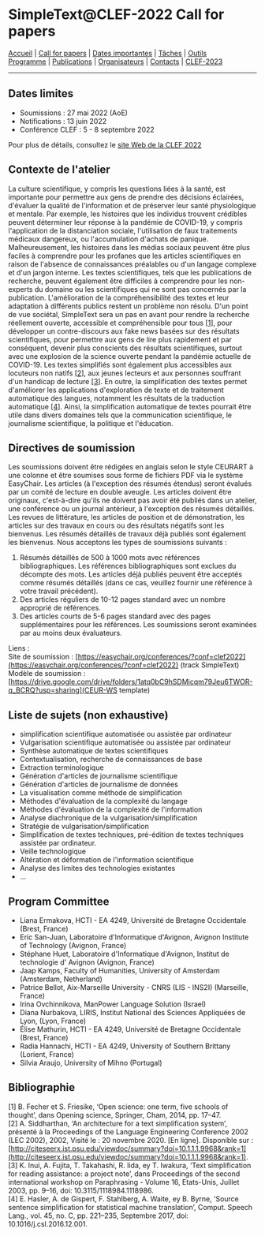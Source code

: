 # SimpleText@CLEF-2022 Call for papers

[Accueil](./) | [Call for papers](./CFP) | [Dates importantes](./dates) | [Tâches](./tasks)  | [Outils](./tools)  
[Programme](./program) | [Publications](./publications) | [Organisateurs](./organisers) | [Contacts](./contact) | [CLEF-2023](https://simpletext-project.com/2023/clef)

---

## Dates limites

* Soumissions : 27 mai 2022 (AoE)  
* Notifications : 13 juin 2022  
* Conférence CLEF : 5 - 8 septembre 2022  

Pour plus de détails, consultez le [site Web de la CLEF 2022](https://clef2022.clef-initiative.eu/index.php)

## Contexte de l'atelier
La culture scientifique, y compris les questions liées à la santé, est importante pour permettre aux gens de prendre des décisions éclairées, d'évaluer la qualité de l'information et de préserver leur santé physiologique et mentale. Par exemple, les histoires que les individus trouvent crédibles peuvent déterminer leur réponse à la pandémie de COVID-19, y compris l'application de la distanciation sociale, l'utilisation de faux traitements médicaux dangereux, ou l'accumulation d'achats de panique. Malheureusement, les histoires dans les médias sociaux peuvent être plus faciles à comprendre pour les profanes que les articles scientifiques en raison de l'absence de connaissances préalables ou d'un langage complexe et d'un jargon interne. Les textes scientifiques, tels que les publications de recherche, peuvent également être difficiles à comprendre pour les non-experts du domaine ou les scientifiques qui ne sont pas concernés par la publication. L'amélioration de la compréhensibilité des textes et leur adaptation à différents publics restent un problème non résolu. D'un point de vue sociétal, SimpleText sera un pas en avant pour rendre la recherche réellement ouverte, accessible et compréhensible pour tous [[1]](#bibliographie), pour développer un contre-discours aux fake news basées sur des résultats scientifiques, pour permettre aux gens de lire plus rapidement et par conséquent, devenir plus conscients des résultats scientifiques, surtout avec une explosion de la science ouverte pendant la pandémie actuelle de COVID-19. Les textes simplifiés sont également plus accessibles aux locuteurs non natifs [[2]](#bibliographie), aux jeunes lecteurs et aux personnes souffrant d'un handicap de lecture [[3]](#bibliographie). En outre, la simplification des textes permet d'améliorer les applications d'exploration de texte et de traitement automatique des langues, notamment les résultats de la traduction automatique [[4]](#bibliographie). Ainsi, la simplification automatique de textes pourrait être utile dans divers domaines tels que la communication scientifique, le journalisme scientifique, la politique et l'éducation.

## Directives de soumission
Les soumissions doivent être rédigées en anglais selon le style CEURART à une colonne et être soumises sous forme de fichiers PDF via le système EasyChair. Les articles (à l'exception des résumés étendus) seront évalués par un comité de lecture en double aveugle. Les articles doivent être originaux, c'est-à-dire qu'ils ne doivent pas avoir été publiés dans un atelier, une conférence ou un journal antérieur, à l'exception des résumés détaillés. Les revues de littérature, les articles de position et de démonstration, les articles sur des travaux en cours ou des résultats négatifs sont les bienvenus. Les résumés détaillés de travaux déjà publiés sont également les bienvenus. Nous acceptons les types de soumissions suivants :  

1. Résumés détaillés de 500 à 1000 mots avec références bibliographiques. Les références bibliographiques sont exclues du décompte des mots. Les articles déjà publiés peuvent être acceptés comme résumés détaillés (dans ce cas, veuillez fournir une référence à votre travail précédent).
2. Des articles réguliers de 10-12 pages standard avec un nombre approprié de références.
3. Des articles courts de 5-6 pages standard avec des pages supplémentaires pour les références.
Les soumissions seront examinées par au moins deux évaluateurs.

Liens :  
Site de soumission : [https://easychair.org/conferences/?conf=clef2022](https://easychair.org/conferences/?conf=clef2022) (track SimpleText)
Modèle de soumission : [https://drive.google.com/drive/folders/1atq0bC9hSDMicqm79Jeu6TWOR-q_BCRQ?usp=sharing](CEUR-WS template)

## Liste de sujets (non exhaustive)
* simplification scientifique automatisée ou assistée par ordinateur
* Vulgarisation scientifique automatisée ou assistée par ordinateur
* Synthèse automatique de textes scientifiques
* Contextualisation, recherche de connaissances de base
* Extraction terminologique
* Génération d'articles de journalisme scientifique
* Génération d'articles de journalisme de données
* La visualisation comme méthode de simplification
* Méthodes d'évaluation de la complexité du langage
* Méthodes d'évaluation de la complexité de l'information
* Analyse diachronique de la vulgarisation/simplification
* Stratégie de vulgarisation/simplification
* Simplification de textes techniques, pré-édition de textes techniques assistée par ordinateur.
* Veille technologique
* Altération et déformation de l'information scientifique
* Analyse des limites des technologies existantes
* ...

## Program Committee
* Liana Ermakova, HCTI - EA 4249, Université de Bretagne Occidentale (Brest, France)
* Eric San-Juan, Laboratoire d'Informatique d'Avignon, Avignon Institute of Technology (Avignon, France)
* Stéphane Huet, Laboratoire d'Informatique d'Avignon, Institut de technologie d' Avignon (Avignon, France)
* Jaap Kamps, Faculty of Humanities, University of Amsterdam (Amsterdam, Netherland)
* Patrice Bellot, Aix-Marseille University - CNRS (LIS - INS2I) (Marseille, France)
* Irina Ovchinnikova, ManPower Language Solution (Israel)
* Diana Nurbakova, LIRIS, Institut National des Sciences Appliquées de Lyon, (Lyon, France)
* Élise Mathurin, HCTI - EA 4249, Université de Bretagne Occidentale (Brest, France)
* Radia Hannachi, HCTI - EA 4249, University of Southern Brittany (Lorient, France)
* Silvia Araujo, University of Mihno (Portugal)

## Bibliographie
[1] B. Fecher et S. Friesike, ‘Open science: one term, five schools of thought’, dans Opening science, Springer, Cham, 2014, pp. 17–47.  
[2] A. Siddharthan, ‘An architecture for a text simplification system’, présenté à la Proceedings of the Language Engineering Conference 2002 (LEC 2002), 2002, Visité le : 20 novembre 2020. [En ligne]. Disponible sur : [http://citeseerx.ist.psu.edu/viewdoc/summary?doi=10.1.1.1.9968&rank=1](http://citeseerx.ist.psu.edu/viewdoc/summary?doi=10.1.1.1.9968&rank=1).  
[3] K. Inui, A. Fujita, T. Takahashi, R. Iida, ey T. Iwakura, ‘Text simplification for reading assistance: a project note’, dans Proceedings of the second international workshop on Paraphrasing - Volume 16, Etats-Unis, Juillet 2003, pp. 9–16, doi: 10.3115/1118984.1118986.  
[4] E. Hasler, A. de Gispert, F. Stahlberg, A. Waite, ey B. Byrne, ‘Source sentence simplification for statistical machine translation’, Comput. Speech Lang., vol. 45, no. C, pp. 221–235, Septembre 2017, doi: 10.1016/j.csl.2016.12.001.

